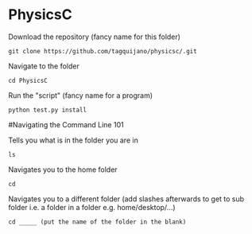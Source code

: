 # PhysicsC

Download the repository (fancy name for this folder)
```
git clone https://github.com/tagquijano/physicsc/.git
```
Navigate to the folder
```
cd PhysicsC
```
Run the "script" (fancy name for a program)
```
python test.py install
```

#Navigating the Command Line 101

Tells you what is in the folder you are in
```
ls
```
Navigates you to the home folder
```
cd
```
Navigates you to a different folder (add slashes afterwards to get to sub folder i.e. a folder in a folder e.g. home/desktop/...)
```
cd _____ (put the name of the folder in the blank)
```
